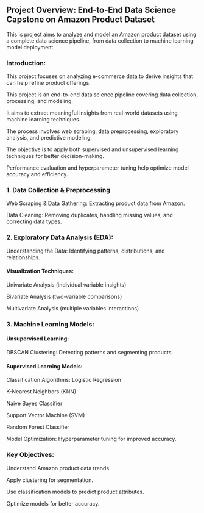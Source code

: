 ## Project Overview: End-to-End Data Science Capstone on Amazon Product Dataset

This is project aims to analyze and model an Amazon product dataset using a complete data science pipeline, from data collection to machine learning model deployment.

### Introduction:
This project focuses on analyzing e-commerce data to derive insights that can help refine product offerings. 

This project is an end-to-end data science pipeline covering data collection, processing, and modeling.

It aims to extract meaningful insights from real-world datasets using machine learning techniques.

The process involves web scraping, data preprocessing, exploratory analysis, and predictive modeling.

The objective is to apply both supervised and unsupervised learning techniques for better decision-making.

Performance evaluation and hyperparameter tuning help optimize model accuracy and efficiency.

### 1. Data Collection & Preprocessing

Web Scraping & Data Gathering: Extracting product data from Amazon.

Data Cleaning: Removing duplicates, handling missing values, and correcting data types.
### 2. Exploratory Data Analysis (EDA):
Understanding the Data: Identifying patterns, distributions, and relationships.

#### Visualization Techniques:
Univariate Analysis (individual variable insights)

Bivariate Analysis (two-variable comparisons)

Multivariate Analysis (multiple variables interactions)

### 3. Machine Learning Models:

#### Unsupervised Learning:

DBSCAN Clustering: Detecting patterns and segmenting products.

#### Supervised Learning Models:
Classification Algorithms:
Logistic Regression

K-Nearest Neighbors (KNN)

Naive Bayes Classifier

Support Vector Machine (SVM)

Random Forest Classifier

Model Optimization: Hyperparameter tuning for improved accuracy.

### Key Objectives:

Understand Amazon product data trends.

Apply clustering for segmentation.

Use classification models to predict product attributes.

Optimize models for better accuracy.

